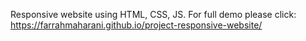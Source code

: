 Responsive website using HTML, CSS, JS.
For full demo please click: https://farrahmaharani.github.io/project-responsive-website/

